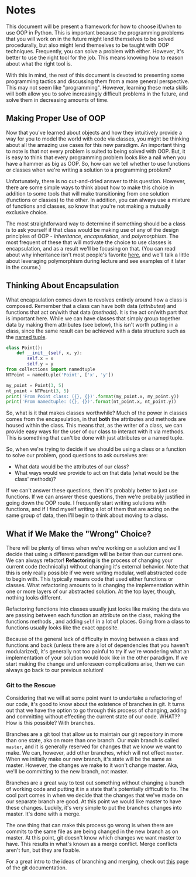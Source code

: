 # Notes

This document will be present a framework for how to choose if/when to use OOP in Python. This is important because the programming problems that you will work on in the future might lend themselves to be solved procedurally, but also might lend themselves to be taught with OOP techniques. Frequently, you can solve a problem with either. However, it's better to use the right tool for the job. This means knowing how to reason about what the right tool is.

With this in mind, the rest of this document is devoted to presenting some programming tactics and discussing them from a more general perspective. This may not seem like "programming". However, learning these meta skills will both allow you to solve increasingly difficult problems in the future, and solve them in decreasing amounts of time.

## Making Proper Use of OOP

Now that you've learned about objects and how they intuitively provide a way for you to model the world with code via classes, you might be thinking about all the amazing use cases for this new paradigm. An important thing to note is that not every problem is suited to being solved with OOP. But, it is easy to think that every programming problem looks like a nail when you have a hammer as big as OOP. So, how can we tell whether to use functions or classes when we're writing a solution to a programming problem?

Unfortunately, there is no cut-and-dried answer to this question. However, there are some simple ways to think about how to make this choice in addition to some tools that will make transitioning from one solution (functions or classes) to the other. In addition, you can always use a mixture of functions and classes, so know that you're not making a mutually exclusive choice.  

The most straightforward way to determine if something should be a class is to ask yourself if that class would be making use of any of the design principles of OOP - *inheritance*, *encapsulation*, and *polymorphism*. The most frequent of these that will motivate the choice to use classes is encapsulation, and as a result we'll be focusing on that. (You can read about why inheritance isn't most people's favorite [here](https://en.wikipedia.org/wiki/Composition_over_inheritance), and we'll talk a little about leveraging polymorphism during lecture and see examples of it later in the course.)

## Thinking About Encapsulation

What encapsulation comes down to revolves entirely around how a class is composed. Remember that a class can have both data (*attributes*) and functions that act on/with that data (*methods*). It is the act on/with part that is important here. While we can have classes that simply group together data by making them attributes (see below), this isn't worth putting in a class, since the same result can be achieved with a data structure such as the [named tuple](https://docs.python.org/2/library/collections.html#collections.namedtuple).

```python
class Point():
    def __init__(self, x, y):
        self.x = x
        self.y = y
from collections import namedtuple
NTPoint = namedtuple('Point', ['x', 'y'])

my_point = Point(3, 5)
nt_point = NTPoint(3, 5)
print('From Point class: ({}, {})'.format(my_point.x, my_point.y))
print('From namedtuple: ({}, {})'.format(nt_point.x, nt_point.y))
```

So, what is it that makes classes worthwhile? Much of the power in classes comes from the encapsulation, in that **both** the attributes and methods are housed within the class. This means that, as the writer of a class, we can provide easy ways for the user of our class to interact with it via methods. This is something that can't be done with just attributes or a named tuple.

So, when we're trying to decide if we should be using a class or a function to solve our problem, good questions to ask ourselves are:

* What data would be the attributes of our class?
* What ways would we provide to act on that data (what would be the class' methods)?

If we can't answer these questions, then it's probably better to just use functions.  If we can answer these questions, then we're probably justified in going down the OOP route. I frequently start writing solutions with functions, and if I find myself writing a lot of them that are acting on the same group of data, then I'll begin to think about moving to a class.

## What if We Make the "Wrong" Choice?

There will be plenty of times when we're working on a solution and we'll decide that using a different paradigm will be better than our current one. We can always refactor! **Refactoring** is the process of changing your current code (technically) without changing it's external behavior. Note that this is only really possible if we were writing modular, well abstracted code to begin with. This typically means code that used either functions or classes. What refactoring amounts to is changing the implementation within one or more layers of our abstracted solution. At the top layer, though, nothing looks different.

Refactoring functions into classes usually just looks like making the data we are  passing between each function an attribute on the class, making the functions methods , and adding `self` in a lot of places. Going from a class to functions usually looks like the exact opposite.

Because of the general lack of difficulty in moving between a class and functions and back (unless there are a lot of dependencies that you haven't modularized), it's generally not too painful to try if we're wondering what an implementation of your solution would look like in the other paradigm. If we start making the change and unforeseen complications arise, then we can always go back to our previous solution!

### Git to the Rescue

Considering that we will at some point want to undertake a refactoring of our code, it's good to know about the existence of branches in git. It turns out that we have the option to go through this process of changing, adding and committing without effecting the current state of our code. WHAT?? How is this possible? With branches.

Branches are a git tool that allow us to maintain our git repository in more than one state, aka on more than one branch. Our main branch is called `master`, and it is generally reserved for changes that we know we want to make. We can, however, add other branches, which will not effect `master`. When we initially make our new branch, it's state will be the same as master. However, the changes we make to it won't change master. Aka, we'll be committing to the new branch, not master.

Branches are a great way to test out something without changing a bunch of working code and putting it in a state that's potentially difficult to fix. The cool part comes in when we decide that the changes that we've made on our separate branch are good. At this point we would like master to have these changes. Luckily, it's very simple to put the branches changes into master. It's done with a merge.

The one thing that can make this process go wrong is when there are commits to the same file as are being changed in the new branch as on master. At this point, git doesn't know which changes we want master to have. This results in what's known as a merge conflict. Merge conflicts aren't fun, but they are fixable.

For a great intro to the ideas of branching and merging, check out [this](https://git-scm.com/book/en/v2/Git-Branching-Basic-Branching-and-Merging) page of the git documentation.
